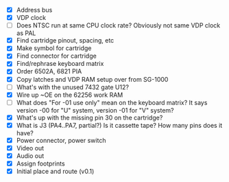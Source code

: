  - [x] Address bus
 - [x] VDP clock
 - [ ] Does NTSC run at same CPU clock rate? Obviously not same VDP clock as PAL
 - [x] Find cartridge pinout, spacing, etc
 - [x] Make symbol for cartridge
 - [x] Find connector for cartridge
 - [x] Find/rephrase keyboard matrix
 - [x] Order 6502A, 6821 PIA
 - [x] Copy latches and VDP RAM setup over from SG-1000
 - [ ] What's with the unused 7432 gate U12?
 - [x] Wire up ~OE on the 62256 work RAM
 - [ ] What does "For -01 use only" mean on the keyboard matrix? It says version -00 for "U" system, version -01 for "V" system?
 - [x] What's up with the missing pin 30 on the cartridge?
 - [x] What is J3 (PA4..PA7, partial?) Is it cassette tape? How many pins does it have?
 - [x] Power connector, power switch
 - [x] Video out
 - [x] Audio out
 - [x] Assign footprints
 - [x] Initial place and route (v0.1)
